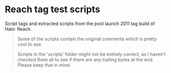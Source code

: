 # Reach tag test scripts
 
Script tags and extracted scripts from the post launch 2011 tag build of Halo: Reach.
> Some of the scripts contain the original comments which is pretty cool to see.

> Scripts in the 'scripts' folder might not be entirely correct, as I haven't checked them all to see if there are any trailing bytes at the end. Please keep that in mind.
